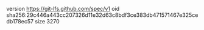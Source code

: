 version https://git-lfs.github.com/spec/v1
oid sha256:29c446a443cc207326d11e32d63c8bdf3ce383db471571467e325cedb178ec57
size 3270
